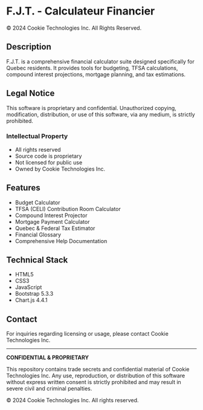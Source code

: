 # F.J.T. - Calculateur Financier

© 2024 Cookie Technologies Inc. All Rights Reserved.

## Description

F.J.T. is a comprehensive financial calculator suite designed specifically for Quebec residents. It provides tools for budgeting, TFSA calculations, compound interest projections, mortgage planning, and tax estimations.

## Legal Notice

This software is proprietary and confidential. Unauthorized copying, modification, distribution, or use of this software, via any medium, is strictly prohibited.

### Intellectual Property

- All rights reserved
- Source code is proprietary
- Not licensed for public use
- Owned by Cookie Technologies Inc.

## Features

- Budget Calculator
- TFSA (CELI) Contribution Room Calculator
- Compound Interest Projector
- Mortgage Payment Calculator
- Quebec & Federal Tax Estimator
- Financial Glossary
- Comprehensive Help Documentation

## Technical Stack

- HTML5
- CSS3
- JavaScript
- Bootstrap 5.3.3
- Chart.js 4.4.1

## Contact

For inquiries regarding licensing or usage, please contact Cookie Technologies Inc.

---

**CONFIDENTIAL & PROPRIETARY**

This repository contains trade secrets and confidential material of Cookie Technologies Inc. Any use, reproduction, or distribution of this software without express written consent is strictly prohibited and may result in severe civil and criminal penalties.

© 2024 Cookie Technologies Inc. All rights reserved.
